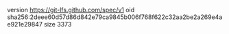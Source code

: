 version https://git-lfs.github.com/spec/v1
oid sha256:2deee60d57d86d842e79ca9845b006f768f622c32aa2be2a269e4ae921e29847
size 3373
